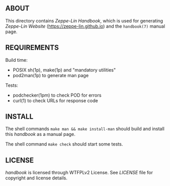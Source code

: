 ABOUT
-----
This directory contains *Zeppe-Lin Handbook*, which is used for
generating *Zeppe-Lin Website* (<https://zeppe-lin.github.io>) and the
`handbook(7)` manual page.

REQUIREMENTS
------------
Build time:
  * POSIX sh(1p), make(1p) and "mandatory utilities"
  * pod2man(1p) to generate man page

Tests:
  * podchecker(1pm) to check POD for errors
  * curl(1) to check URLs for response code

INSTALL
-------
The shell commands `make man && make install-man` should build and
install this *handbook* as a manual page.

The shell command `make check` should start some tests.

LICENSE
-------
*handbook* is licensed through WTFPLv2 License.
See *LICENSE* file for copyright and license details.


<!-- vim:sw=2:ts=2:sts=2:et:cc=72:tw=70
End of file. -->
